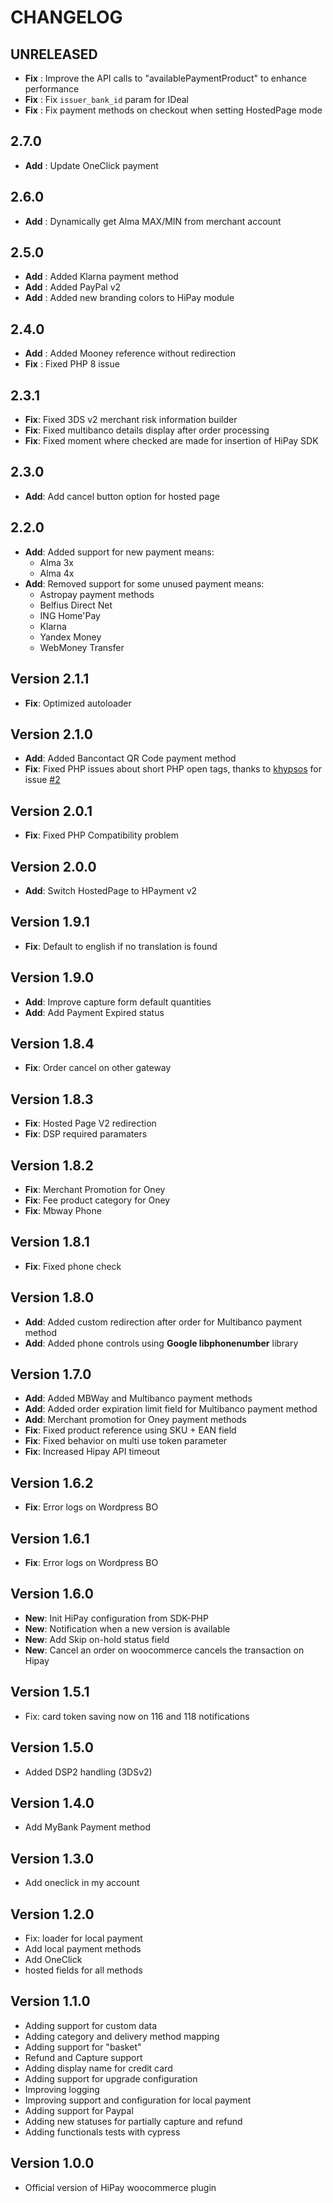 # CHANGELOG

## UNRELEASED

- **Fix** : Improve the API calls to "availablePaymentProduct" to enhance performance
- **Fix** : Fix `issuer_bank_id` param for IDeal
- **Fix** : Fix payment methods on checkout when setting HostedPage mode

## 2.7.0

- **Add** : Update OneClick payment

## 2.6.0

- **Add** : Dynamically get Alma MAX/MIN from merchant account

## 2.5.0

- **Add** : Added Klarna payment method
- **Add** : Added PayPal v2
- **Add** : Added new branding colors to HiPay module

## 2.4.0

- **Add** : Added Mooney reference without redirection
- **Fix** : Fixed PHP 8 issue

## 2.3.1

- **Fix**: Fixed 3DS v2 merchant risk information builder
- **Fix**: Fixed multibanco details display after order processing
- **Fix**: Fixed moment where checked are made for insertion of HiPay SDK

## 2.3.0

- **Add**: Add cancel button option for hosted page

## 2.2.0

- **Add**: Added support for new payment means:
  - Alma 3x
  - Alma 4x
- **Add**: Removed support for some unused payment means:
  - Astropay payment methods
  - Belfius Direct Net
  - ING Home'Pay
  - Klarna
  - Yandex Money
  - WebMoney Transfer

## Version 2.1.1

- **Fix**: Optimized autoloader

## Version 2.1.0

- **Add**: Added Bancontact QR Code payment method
- **Fix**: Fixed PHP issues about short PHP open tags, thanks to [khypsos](https://github.com/khypsos) for issue [#2](https://github.com/hipay/hipay-enterprise-sdk-woocommerce/issues/2)

## Version 2.0.1

- **Fix**: Fixed PHP Compatibility problem

## Version 2.0.0

- **Add**: Switch HostedPage to HPayment v2

## Version 1.9.1

- **Fix**: Default to english if no translation is found

## Version 1.9.0

- **Add**: Improve capture form default quantities
- **Add**: Add Payment Expired status

## Version 1.8.4

- **Fix**: Order cancel on other gateway

## Version 1.8.3

- **Fix**: Hosted Page V2 redirection
- **Fix**: DSP required paramaters

## Version 1.8.2

- **Fix**: Merchant Promotion for Oney
- **Fix**: Fee product category for Oney
- **Fix**: Mbway Phone

## Version 1.8.1

- **Fix**: Fixed phone check

## Version 1.8.0

- **Add**: Added custom redirection after order for Multibanco payment method
- **Add**: Added phone controls using **Google libphonenumber** library

## Version 1.7.0

- **Add**: Added MBWay and Multibanco payment methods
- **Add**: Added order expiration limit field for Multibanco payment method
- **Add**: Merchant promotion for Oney payment methods
- **Fix**: Fixed product reference using SKU + EAN field
- **Fix**: Fixed behavior on multi use token parameter
- **Fix**: Increased Hipay API timeout

## Version 1.6.2

- **Fix**: Error logs on Wordpress BO

## Version 1.6.1

- **Fix**: Error logs on Wordpress BO

## Version 1.6.0

- **New**: Init HiPay configuration from SDK-PHP
- **New**: Notification when a new version is available
- **New**: Add Skip on-hold status field
- **New**: Cancel an order on woocommerce cancels the transaction on Hipay

## Version 1.5.1

- Fix: card token saving now on 116 and 118 notifications

## Version 1.5.0

- Added DSP2 handling (3DSv2)

## Version 1.4.0

- Add MyBank Payment method

## Version 1.3.0

- Add oneclick in my account

## Version 1.2.0

- Fix: loader for local payment
- Add local payment methods
- Add OneClick
- hosted fields for all methods

## Version 1.1.0

- Adding support for custom data
- Adding category and delivery method mapping
- Adding support for "basket"
- Refund and Capture support
- Adding display name for credit card
- Adding support for upgrade configuration
- Improving logging
- Improving support and configuration for local payment
- Adding support for Paypal
- Adding new statuses for partially capture and refund
- Adding functionals tests with cypress

## Version 1.0.0

- Official version of HiPay woocommerce plugin
